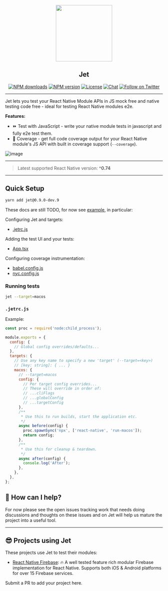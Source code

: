 <p align="center">
  <a href="https://invertase.io">
    <img height="180" src="https://static.invertase.io/assets/jet.png"><br/>
  </a>
  <h2 align="center">Jet</h2>
</p>

<p align="center">
  <a href="https://www.npmjs.com/package/jet"><img src="https://img.shields.io/npm/dm/jet.svg?style=flat-square" alt="NPM downloads"></a>
  <a href="https://www.npmjs.com/package/jet"><img src="https://img.shields.io/npm/v/jet.svg?style=flat-square" alt="NPM version"></a>
  <a href="/LICENSE"><img src="https://img.shields.io/npm/l/jet.svg?style=flat-square" alt="License"></a>
  <a href="https://discord.gg/C9aK28N"><img src="https://img.shields.io/discord/295953187817521152.svg?logo=discord&style=flat-square&colorA=7289da&label=discord" alt="Chat"></a>
  <a href="https://twitter.com/invertaseio"><img src="https://img.shields.io/twitter/follow/invertaseio.svg?style=social&label=Follow" alt="Follow on Twitter"></a>
</p>

---

Jet lets you test your React Native Module APIs in JS mock free and native testing code free - ideal for testing React Native modules e2e.

**Features:**

- ⏩ Test with JavaScript - write your native module tests in javascript and fully e2e test them.
- 💯 Coverage - get full code coverage output for your React Native module's JS API with built in coverage support (`--coverage`).


![image](https://github.com/invertase/jet/assets/5347038/d0ca2c5b-7eee-48bb-94b5-21881455142d)

---

> Latest supported React Native version: **^0.74**

---

## Quick Setup

```sh
yarn add jet@0.9.0-dev.9
```

These docs are still TODO, for now see [example](./example), in particular:

Configuring Jet and targets:

- [.jetrc.js](./example/.jetrc.js)

Adding the test UI and your tests:

- [App.tsx](./example/App.tsx)

Configuring coverage instrumentation:

- [babel.config.js](./example/babel.config.js)
- [nyc.config.js](./example/nyc.config.js)

### Running tests

```sh
jet --target=macos
```

### `.jetrc.js`

Example:

```js
const proc = require('node:child_process');

module.exports = {
  config: {
    // Global config overrides/defaults...
  },
  targets: {
    // Use any key name to specify a new 'target' (--target=<key>)
    // [key: string]: { ... }
    macos: {
      // --target=macos
      config: {
        // Per target config overrides...
        // These will override in order of:
        // ...cliFlags
        // ...globalConfig
        // ...targetConfig
      },
      /**
       * Use this to run builds, start the application etc.
       */
      async before(config) {
        proc.spawnSync('npx', ['react-native', 'run-macos']);
        return config;
      },
      /**
       * Use this for cleanup & teardown.
       */
      async after(config) {
        console.log('After');
      },
    },
  },
};
```

## 💛 How can I help?

For now please see the open issues tracking work that needs doing discussions and thoughts on these issues and on Jet will help us mature the project into a useful tool.

---

## 😎 Projects using Jet

These projects use Jet to test their modules:

- [React Native Firebase](https://github.com/invertase/react-native-firebase): 🔥 A well tested feature rich modular Firebase implementation for React Native. Supports both iOS & Android platforms for over 15 Firebase services.

Submit a PR to add your project here.
